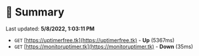 # 📖 Summary
Last updated: **5/8/2022, 1:03:11 PM**

- `GET` [https://uptimerfree.tk](https://uptimerfree.tk) - **Up** (5367ms)
- `GET` [https://monitoruptimer.tk](https://monitoruptimer.tk) - **Down** (35ms)
